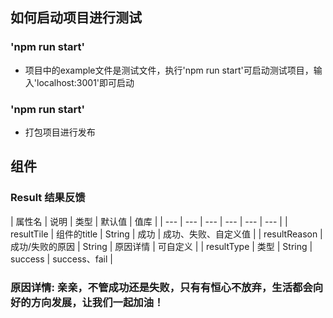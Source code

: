 <!--
 * @Author: your name
 * @Date: 2020-01-03 22:32:29
 * @LastEditTime : 2020-01-03 22:39:31
 * @LastEditors  : Please set LastEditors
 * @Description: In User Settings Edit
 * @FilePath: \kl-react-ui\README.md
 -->
## 如何启动项目进行测试

### 'npm run start'
* 项目中的example文件是测试文件，执行'npm run start'可启动测试项目，输入'localhost:3001'即可启动

### 'npm run start'
* 打包项目进行发布

## 组件

### Result 结果反馈

| 属性名 | 说明 | 类型 | 默认值 | 值库 |
| --- | --- | --- | --- | --- | --- |
| resultTile | 组件的title | String | 成功 | 成功、失败、自定义值 |
| resultReason | 成功/失败的原因 | String | 原因详情 | 可自定义 |
| resultType | 类型 | String | success | success、fail |

### 原因详情: 亲亲，不管成功还是失败，只有有恒心不放弃，生活都会向好的方向发展，让我们一起加油！